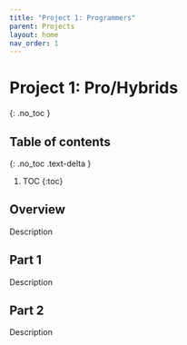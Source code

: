 ```yaml
---
title: "Project 1: Programmers"
parent: Projects
layout: home
nav_order: 1
---
```


# Project 1: Pro/Hybrids
{: .no_toc }

## Table of contents
{: .no_toc .text-delta }

1. TOC
{:toc}

## Overview
Description

## Part 1
Description

## Part 2
Description